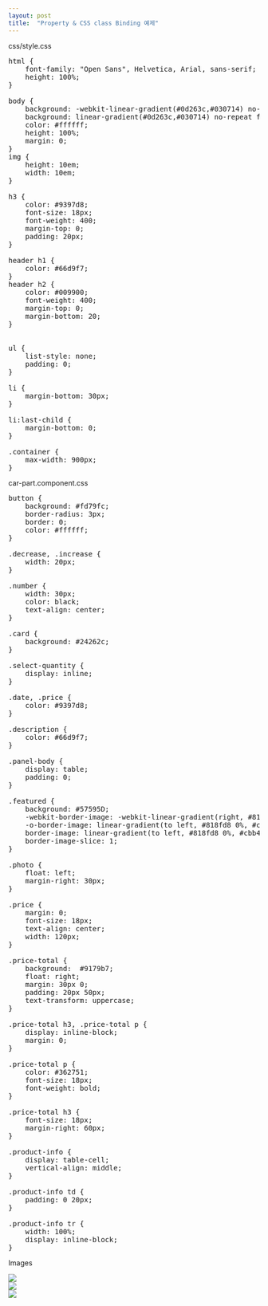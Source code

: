 ```yaml
---
layout: post
title:  "Property & CSS class Binding 예제"
---
```


css/style.css

<pre>
html {
    font-family: "Open Sans", Helvetica, Arial, sans-serif;
    height: 100%;
}

body {
    background: -webkit-linear-gradient(#0d263c,#030714) no-repeat fixed;
    background: linear-gradient(#0d263c,#030714) no-repeat fixed;
    color: #ffffff;
    height: 100%;
    margin: 0;
}
img {
    height: 10em;
    width: 10em;
}

h3 {
    color: #9397d8;
    font-size: 18px;
    font-weight: 400;
    margin-top: 0;
    padding: 20px;
}

header h1 {
    color: #66d9f7;
}
header h2 {
    color: #009900;
    font-weight: 400;
    margin-top: 0;
    margin-bottom: 20;
}


ul {
    list-style: none;
    padding: 0;
}

li {
    margin-bottom: 30px;
}

li:last-child {
    margin-bottom: 0;
}

.container {
    max-width: 900px;
}
</pre>


car-part.component.css

<pre>
button {
    background: #fd79fc;
    border-radius: 3px;
    border: 0;
    color: #ffffff;
}

.decrease, .increase {
    width: 20px;
}

.number {
    width: 30px;
    color: black;
    text-align: center;
}

.card {
    background: #24262c;
}

.select-quantity {
    display: inline;
}

.date, .price {
    color: #9397d8;
}

.description {
    color: #66d9f7;
}

.panel-body {
    display: table;
    padding: 0;
}

.featured {
    background: #57595D;
    -webkit-border-image: -webkit-linear-gradient(right, #818fd8 0%, #cbb4e2 50%, #a6f2f5 100%);
    -o-border-image: linear-gradient(to left, #818fd8 0%, #cbb4e2 50%, #a6f2f5 100%);
    border-image: linear-gradient(to left, #818fd8 0%, #cbb4e2 50%, #a6f2f5 100%);
    border-image-slice: 1;
}

.photo {
    float: left;
    margin-right: 30px;
}

.price {
    margin: 0;
    font-size: 18px;
    text-align: center;
    width: 120px;
}

.price-total {
    background:  #9179b7;
    float: right;
    margin: 30px 0;
    padding: 20px 50px;
    text-transform: uppercase;
}

.price-total h3, .price-total p {
    display: inline-block;
    margin: 0;
}

.price-total p {
    color: #362751;
    font-size: 18px;
    font-weight: bold;
}

.price-total h3 {
    font-size: 18px;
    margin-right: 60px;
}

.product-info {
    display: table-cell;
    vertical-align: middle;
}

.product-info td {
    padding: 0 20px;
}

.product-info tr {
    width: 100%;
    display: inline-block;
}
</pre>


Images

<img src="https://github.com/seccoding/seccoding.github.io/blob/master/images/seats.jpg?raw=true"/><br/>
<img src="https://github.com/seccoding/seccoding.github.io/blob/master/images/shocks.jpg?raw=true"/><br/>
<img src="https://github.com/seccoding/seccoding.github.io/blob/master/images/tires.jpg?raw=true"/>

